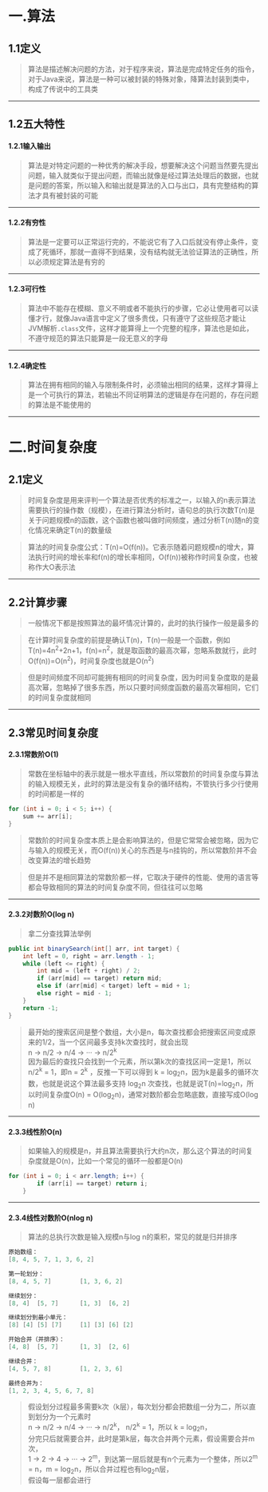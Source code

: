 
# 一.算法

## 1.1定义

>算法是描述解决问题的方法，对于程序来说，算法是完成特定任务的指令，对于Java来说，算法是一种可以被封装的特殊对象，降算法封装到类中，构成了传说中的工具类

****

## 1.2五大特性

#### 1.2.1输入输出

>算法是对特定问题的一种优秀的解决手段，想要解决这个问题当然要先提出问题，输入就类似于提出问题，而输出就像是经过算法处理后的数据，也就是问题的答案，所以输入和输出就是算法的入口与出口，具有完整结构的算法才具有被封装的可能

****

#### 1.2.2有穷性

>算法是一定要可以正常运行完的，不能说它有了入口后就没有停止条件，变成了死循环，那就一直得不到结果，没有结构就无法验证算法的正确性，所以必须规定算法是有穷的

****

#### 1.2.3可行性

>算法中不能存在模糊、意义不明或者不能执行的步骤，它必让使用者可以读懂才行，就像Java语言中定义了很多贵伐，只有遵守了这些规范才能让JVM解析`.class`文件，这样才能算得上一个完整的程序，算法也是如此，不遵守规范的算法只能算是一段无意义的字母

****

#### 1.2.4确定性

>算法在拥有相同的输入与限制条件时，必须输出相同的结果，这样才算得上是一个可执行的算法，若输出不同证明算法的逻辑是存在问题的，存在问题的算法是不能使用的

****
# 二.时间复杂度

## 2.1定义

>时间复杂度是用来评判一个算法是否优秀的标准之一，以输入的n表示算法需要执行的操作数（规模），在进行算法分析时，语句总的执行次数T(n)是关于问题规模n的函数，这个函数也被叫做时间频度，通过分析T(n)随n的变化情况来确定T(n)的数量级

>算法的时间复杂度公式：T(n)=O(f(n))。它表示随着问题规模n的增大，算法执行时间的增长率和f(n)的增长率相同，O(f(n))被称作时间复杂度，也被称作大O表示法

****

## 2.2计算步骤

>一般情况下都是按照算法的最坏情况计算的，此时的执行操作一般是最多的

>在计算时间复杂度的前提是确认T(n)，T(n)一般是一个函数，例如T(n)=4n<sup>2</sup>+2n+1，f(n)=n<sup>2</sup>，就是取函数的最高次幂，忽略系数就行，此时O(f(n))=O(n<sup>2</sup>)，时间复杂度也就是O(n<sup>2</sup>)

>但是时间频度不同却可能拥有相同的时间复杂度，因为时间复杂度取的是最高次幂，忽略掉了很多东西，所以只要时间频度函数的最高次幂相同，它们的时间复杂度就相同

****

## 2.3常见时间复杂度

#### 2.3.1常数阶O(1)

>常数在坐标轴中的表示就是一根水平直线，所以常数阶的时间复杂度与算法的输入规模无关，此时的算法是没有复杂的循环结构，不管执行多少行使用的时间都是一样的

```java
for (int i = 0; i < 5; i++) {
    sum += arr[i]; 
}
```

>常数阶的时间复杂度本质上是会影响算法的，但是它常常会被忽略，因为它与输入的规模无关，而O(f(n))关心的东西是与n挂钩的，所以常数阶并不会改变算法的增长趋势

>但是并不是相同算法的常数阶都一样，它取决于硬件的性能、使用的语言等都会导致相同的算法的时间复杂度不同，但往往可以忽略

****

#### 2.3.2对数阶O(log n)

>拿二分查找算法举例

```java
public int binarySearch(int[] arr, int target) {
    int left = 0, right = arr.length - 1;
    while (left <= right) {
        int mid = (left + right) / 2;
        if (arr[mid] == target) return mid;
        else if (arr[mid] < target) left = mid + 1;
        else right = mid - 1;
    }
    return -1;
}
```

>最开始的搜索区间是整个数组，大小是n，每次查找都会把搜索区间变成原来的1/2，当一个区间最多支持k次查找时，就会出现  
>n -> n/2 -> n/4 -> ··· -> n/2<sup>k</sup>  
>因为最后的查找只会找到一个元素，所以第k次的查找区间一定是1，所以  
>n/2<sup>k</sup> = 1，即n = 2<sup>k</sup> ，反推一下可以得到 k = log<sub>2</sub>n，因为k是最多的循环次数，也就是说这个算法最多支持 log<sub>2</sub>n 次查找，也就是说T(n)=log<sub>2</sub>n，所以时间复杂度O(n) = O(log<sub>2</sub>n)，通常对数阶都会忽略底数，直接写成O(log n)

****

#### 2.3.3线性阶O(n)

>如果输入的规模是n，并且算法需要执行大约n次，那么这个算法的时间复杂度就是O(n)，比如一个常见的循环一般都是O(n)

```java
for (int i = 0; i < arr.length; i++) {
        if (arr[i] == target) return i;
    }
```

****

#### 2.3.4线性对数阶O(nlog n)

>算法的总执行次数是输入规模n与log n的乘积，常见的就是归并排序

```java 
原始数组：
[8, 4, 5, 7, 1, 3, 6, 2]

第一轮划分：
[8, 4, 5, 7]        [1, 3, 6, 2]

继续划分：
[8, 4]  [5, 7]      [1, 3]  [6, 2]

继续划分到最小单元：
[8] [4] [5] [7]     [1] [3] [6] [2]

开始合并（并排序）：
[4, 8]  [5, 7]      [1, 3]  [2, 6]

继续合并：
[4, 5, 7, 8]        [1, 2, 3, 6]

最终合并为：
[1, 2, 3, 4, 5, 6, 7, 8]
```

>假设划分过程最多需要k次（k层），每次划分都会把数组一分为二，所以直到划分为一个元素时  
>n -> n/2 -> n/4 -> ··· -> n/2<sup>k</sup>， n/2<sup>k</sup> = 1，所以 k = log<sub>2</sub>n，  
>分完只后就需要合并，此时是第k层，每次合并两个元素，假设需要合并m次，  
>1 -> 2 -> 4 -> ··· -> 2<sup>m</sup>，到达第一层后就是有n个元素为一个整体，所以2<sup>m</sup> = n，m =  log<sub>2</sub>n，所以合并过程也有log<sub>2</sub>n层，  
>假设每一层都会进行